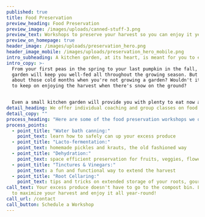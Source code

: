 ```yaml
---
published: true
title: Food Preservation
preview_heading: Food Preservation
preview_image: /images/uploads/canned-stuff-3.png
preview_text: Workshops to preserve your harvest so you can enjoy it year-round.
preview_on_homepage: true
header_image: /images/uploads/preservation_hero.png
header_image_mobile: /images/uploads/preservation_hero_mobile.png
intro_subheading: A kitchen garden, at its heart, is meant for you to eat from.
intro_copy: >-
  From your first peas in the spring to your last pumpkin in the fall, your
  garden will keep you well-fed all throughout the growing season. But what
  about those cold months when you're not growing a garden? Wouldn't it be nice
  to keep on enjoying the harvest when there's snow on the ground?


  Even a small kitchen garden will provide you with plenty to eat now and plenty to preserve and enjoy later. Denver Kitchen Gardens offers food preservation workshops so our clients can fully benefit from the hard work they have put into their gardens.
detail_heading: We offer individual coaching and group classes on food preservation techniques
detail_copy: ""
process_heading: "Here are some of the food preservation workshops we offer:"
process_points:
  - point_title: "Water bath canning:"
    point_text: learn how to safely can up your excess produce
  - point_title: "Lacto-fermentation:"
    point_text: homemade pickles and krauts, the old fashioned way
  - point_title: "Dehydration:"
    point_text: space efficient preservation for fruits, veggies, flowers & herbs
  - point_title: "Tinctures & Vinegars:"
    point_text: a fun and functional way to extend the harvest
  - point_title: "Root Cellaring:"
    point_text: tips and tricks on extended storage of your roots, gourds & onions
call_text: Your excess produce doesn't have to go to the compost bin. Learn how
  to maximize your harvest and enjoy it all year-round!
call_url: /contact
call_button: Schedule a Workshop
---
```

